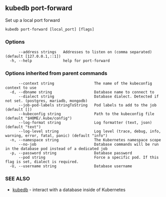 ## kubedb port-forward

Set up a local port forward

```
kubedb port-forward [local_port] [flags]
```

### Options

```
      --address strings   Addresses to listen on (comma separated) (default [127.0.0.1,::1])
  -h, --help              help for port-forward
```

### Options inherited from parent commands

```
      --context string                  The name of the kubeconfig context to use
  -d, --dbname string                   Database name to connect to
      --dialect string                  Database dialect. Detected if not set. (postgres, mariadb, mongodb)
      --job-pod-labels stringToString   Pod labels to add to the job (default [])
      --kubeconfig string               Path to the kubeconfig file (default "$HOME/.kube/config")
      --log-format string               Log formatter (text, json) (default "text")
      --log-level string                Log level (trace, debug, info, warning, error, fatal, panic) (default "info")
  -n, --namespace string                The Kubernetes namespace scope
      --no-job                          Database commands will be run in the database pod instead of a dedicated job
  -p, --password string                 Database password
      --pod string                      Force a specific pod. If this flag is set, dialect is required.
  -U, --username string                 Database username
```

### SEE ALSO

* [kubedb](kubedb.md)	 - interact with a database inside of Kubernetes

